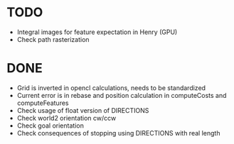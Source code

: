 TODO
====

  * Integral images for feature expectation in Henry (GPU)
  * Check path rasterization

DONE
====
  * Grid is inverted in opencl calculations, needs to be standardized
  * Current error is in rebase and position calculation in computeCosts and computeFeatures
  * Check usage of float version of DIRECTIONS
  * Check world2 orientation cw/ccw
  * Check goal orientation
  * Check consequences of stopping using DIRECTIONS with real length
